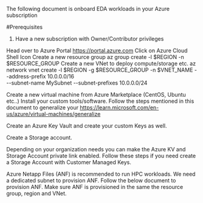 The following document is onboard EDA workloads in your Azure subscription

#Prerequisites
1) Have a new subscription with Owner/Contributor privileges



Head over to Azure Portal https://portal.azure.com
Click on Azure Cloud Shell Icon
Create a new resource group
az group create -l $REGION -n $RESOURCE_GROUP
 Create a new VNet to deploy compute/storage etc.
az network vnet create -l $REGION -g $RESOURCE_GROUP -n $VNET_NAME --address-prefix 10.0.0.0/16 \
--subnet-name MySubnet --subnet-prefixes 10.0.0.0/24

Create a new virtual machine from Azure Marketplace (CentOS, Ubuntu etc..) 
Install your custom tools/software. Follow the steps mentioned in this document to generalize your 
https://learn.microsoft.com/en-us/azure/virtual-machines/generalize

Create an Azure Key Vault and create your custom Keys as well.

Create a Storage account.

Depending on your organization needs you can make the Azure KV and Storage Account private link enabled.
Follow these steps  if you need create a Storage Account with Customer Managed Keys.

 Azure Netapp Files (ANF) is recommended to run HPC workloads. We need a dedicated subnet to provision ANF. 
Follow the below document to provision ANF. Make sure ANF is provisioned in the same the resource group, region and VNet.



